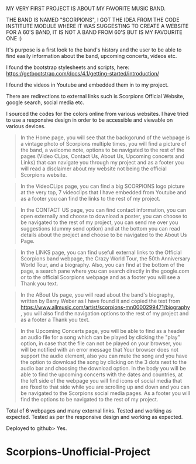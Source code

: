 MY VERY FIRST PROJECT IS ABOUT MY FAVORITE MUSIC BAND.


THE BAND IS NAMED "SCORPIONS", I GOT THE IDEA FROM THE CODE INSTITUTE MODULE WHERE IT WAS SUGGESTING TO CREATE A WEBSITE FOR A 60'S BAND, 
IT IS NOT A BAND FROM 60'S BUT IS MY FAVOURITE ONE :) 


It's purpose is a first look to the band's history and the user to be able to find easily information about the band, upcoming concerts, videos etc.


I found the bootstrap stylesheets and scripts, here: 
https://getbootstrap.com/docs/4.1/getting-started/introduction/


I found the videos in Youtube and embedded them in to my project.


There are redirections to external links such is Scorpions Official Website, google search, social media etc.


I sourced the codes for the colors online from various websites. 
I have tried to use a responsive design in order to be accessible and viewable on various devices.


>In the Home page, you will see that the backgorund of the webpage is a vintage photo of Scorpions multiple times, you will find a picture of the band, a welcome note, 
options to be navigated to the rest of the pages (Video CLips, Contact Us, About Us, Upcoming concerts and Links) that can navigate you through my project and as a footer you  
will read a disclaimer about my  website not being the official Scorpions website.

>In the VideoCLips page, you can find a big SCORPIONS logo picture at the very top, 7 videoclips that I have embedded from Youtube and as a footer you can find the links to the rest of my project.

>In the CONTACT US page, you can find contact information, you can open externally and choose to download a poster, you can choose to be navigated to the rest of my project, 
you can send me over you suggestions (dummy send option) and at the bottom you can read details about the project and choose to be navigated to the About Us Page.

>In the LINKS page, you can find usefull external links to the Official Scorpions band webpage, the Crazy World Tour, the 50th Anniversary World Tour,
and a biography. Also, you can find at the bottom of the page, a search pane where you can search directly in the google.com or to the official Scorpions webpage and as a footer you
will see a Thank you text.

>In the ABout Us page, you will read about the band's biography, written by Barry Weber as I have found it and copied the text from  
https://www.allmusic.com/artist/scorpions-mn0000299471/biography , you will also find the navigation options to the rest of my project and as a footer a Thank you text.

>In the Upcoming Concerts page, you will be able to find as a header an audio file for a song which can be played by clicking the "play" option,
in case that the file can not be played on your browser, you will be notified with an error message that Your browser does not support the audio element, also 
you can mute the song and you have the option to download the song by clicking on the 3 dots next to the audio bar and choosing the download option.
In the body you will be able to find the upcoming concerts with the dates and countries, at the left side of the webpage you will find icons of social media
that are fixed to that side while you are scrolling up and down and you can be navigated to the Scorpions social media pages.
As a footer you will find the options to be navigated to the rest of my project.



Total of 6 webpages and many external links. Tested and working as expected. Tested as per the responsive design and working as expected.


Deployed to github> Yes.
# Scorpions-Unofficial-Project
